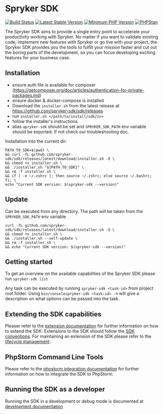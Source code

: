 # Spryker SDK

[![Build Status](https://github.com/spryker-sdk/sdk/workflows/CI/badge.svg?branch=master)](https://github.com/spryker-sdk/sdk/actions?query=workflow%3ACI+branch%3Amaster)
[![Latest Stable Version](https://poser.pugx.org/spryker-sdk/sdk/v/stable.svg)](https://packagist.org/packages/spryker-sdk/sdk)
[![Minimum PHP Version](https://img.shields.io/badge/php-%3E%3D%207.4-8892BF.svg)](https://php.net/)
[![PHPStan](https://img.shields.io/badge/PHPStan-level%208-brightgreen.svg?style=flat)](https://phpstan.org/)

The Spryker SDK aims to provide a single entry point to accelerate your productivity working with Spryker.
No matter if you want to validate existing code, implement new features with Spryker or go live with your project,
the Spryker SDK provides you the tools to fulfill your mission faster and cut out the boring parts of the development,
so you can focus developing exciting features for your business case.

## Installation

- ensure auth file is available for composer (https://getcomposer.org/doc/articles/authentication-for-private-packages.md)
- ensure docker & docker-compose is installed
- Download the `installer.sh` from the latest release at https://github.com/spryker-sdk/sdk/releases
- run `installer.sh </path/to/install/sdk/in>`
- follow the installer's instructions.
- alias `apryker-sdk` should be set and `SPRYKER_SDK_PATH` env variable should be exported. If not check our troubleshooting doc.

Installation into the current dir:
```shell
PATH_TO_SDK=$(pwd) \
&& curl -fL github.com/spryker-sdk/sdk/releases/latest/download/installer.sh -O \
&& chmod +x installer.sh \
&& ./installer.sh "${PATH_TO_SDK}" \
&& rm -f installer.sh \
&& if [ -e ~/.zshrc ]; then source ~/.zshrc; else source ~/.bashrc; fi; \
echo "Current SDK version: $(spryker-sdk --version)"
```

## Update
Can be executed from any directory. The path will be taken from the `SPRYKER_SDK_PATH` env variable

```shell
curl -fL github.com/spryker-sdk/sdk/releases/latest/download/installer.sh -O \
&& chmod +x installer.sh \
&& ./installer.sh --self-update \
&& rm -f installer.sh \
&& echo "Current SDK version: $(spryker-sdk --version)"
```

## Getting started

To get an overview on the available capabilities of the Spryker SDK please run
`spryker-sdk list`

Any task can be executed by running `spryker-sdk <task-id>` from project root folder.
Using `bin/consolespryker-sdk <task-id> -h` will give a description on what options can be passed into the task.

## Extending the SDK capabilities

Pleaser refer to the [extension documentation](./docs/extending_the_sdk.md) for further information on how
to extend the SDK.
Extensions to the SDK should follow the [SDK conventions](./docs/conventions.md).
For maintaining an extension of the SDK please refer to the [lifecycle management](./docs/lifecycle_management.md).

## PhpStorm Command Line Tools

Please refer to the [phpstorm integration documentation](./docs/phpstorm_cli_integration.md) for further information on how to integrate the SDK to PhpStorm.

## Running the SDK as a developer

Running the SDK in a development or debug mode is documented at [development documentation](./docs/development.md)

